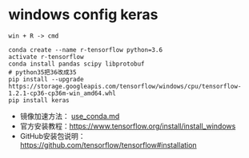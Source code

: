 # windows config keras


`win + R -> cmd `

```shell
conda create --name r-tensorflow python=3.6
activate r-tensorflow
conda install pandas scipy libprotobuf
# python35把36改成35
pip install --upgrade https://storage.googleapis.com/tensorflow/windows/cpu/tensorflow-1.2.1-cp36-cp36m-win_amd64.whl
pip install keras
```

- 镜像加速方法： [use_conda.md](./user_conda.md)
- 官方安装教程：<https://www.tensorflow.org/install/install_windows>
- GitHub安装包说明： <https://github.com/tensorflow/tensorflow#installation>
